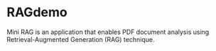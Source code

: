 # RAGdemo
Mini RAG is an application that enables PDF document analysis using Retrieval-Augmented Generation (RAG) technique.
